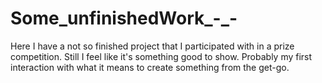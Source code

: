# Some_unfinishedWork_-_-
Here I have a not so finished project that I participated with in a prize competition. Still I feel like it's something good to show. Probably my first interaction with what it means to create something from the get-go.
